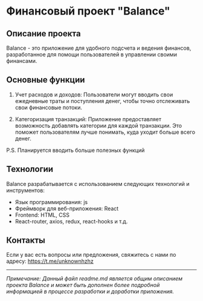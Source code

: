 # Финансовый проект "Balance"

## Описание проекта

Balance - это приложение для удобного подсчета и ведения финансов, разработанное для помощи пользователей в управлении своими финансами.

## Основные функции

1. Учет расходов и доходов: Пользователи могут вводить свои ежедневные траты и поступления денег, чтобы точно отслеживать свои финансовые потоки.

2. Категоризация транзакций: Приложение предоставляет возможность добавлять категории для каждой транзакции. Это поможет пользователям лучше понимать, куда уходит больше всего денег.

P.S. Планируется вводить больше полезных функций

## Технологии

Balance разрабатывается с использованием следующих технологий и инструментов:

- Язык программирования: js
- Фреймворк для веб-приложения: React
- Frontend: HTML, CSS
- React-router, axios, redux, react-hooks и т.д.

## Контакты

Если у вас есть вопросы или предложения, свяжитесь с нами по адресу: https://t.me/unknownhzhz

---

*Примечание: Данный файл readme.md является общим описанием проекта Balance и может быть дополнен более подробной информацией в процессе разработки и доработки приложения.*
